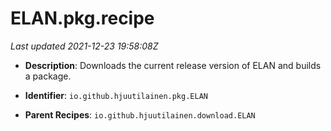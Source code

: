 # ELAN.pkg.recipe

_Last updated 2021-12-23 19:58:08Z_

- **Description**: Downloads the current release version of ELAN and builds a package.

- **Identifier**: `io.github.hjuutilainen.pkg.ELAN`

- **Parent Recipes**: `io.github.hjuutilainen.download.ELAN`